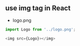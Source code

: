 ## use img tag in React
- logo.png
```js
import Logo from '../logo.png';

<img src={Logo}></img>
```
